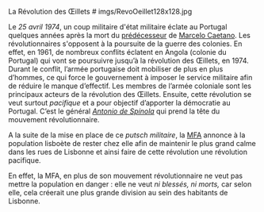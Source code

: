 La Révolution des Œillets # imgs/RevoOeillet128x128.jpg

Le *25 avril 1974*, un coup militaire d'état militaire éclate au Portugal quelques années après la mort du [prédécesseur](articles/Salazar.md) de [Marcelo Caetano](articles/Marcelo_Caetano.md). Les révolutionnaires s'opposent à la poursuite de la guerre des colonies. En effet, en 1961, de nombreux conflits éclatent en Angola (colonie du Portugal) qui vont se poursuivre jusqu’à la révolution des Œillets, en 1974. Durant le conflit, l’armée portugaise doit mobiliser de plus en plus d’hommes, ce qui force le gouvernement à imposer le service militaire afin de réduire le manque d’effectif. Les membres de l’armée coloniale sont les principaux acteurs de la révolution des Œillets. Ensuite, cette révolution se veut surtout *pacifique* et a pour objectif d’apporter la démocratie au Portugal. C’est le général *[Antonio de Spínola](articles/Antonio_Spinola.md)* qui prend la tête du mouvement révolutionnaire. 

A la suite de la mise en place de ce *putsch militaire*, la [MFA](articles/mfa.md) annonce à la population lisboète de rester chez elle afin de maintenir le plus grand calme dans les rues de Lisbonne et ainsi faire de cette révolution une révolution pacifique.  

En effet, la MFA, en plus de son mouvement révolutionnaire ne veut pas mettre la population en danger : elle ne veut *ni blessés, ni morts,* car selon elle, cela créerait une plus grande division au sein des habitants de Lisbonne. 